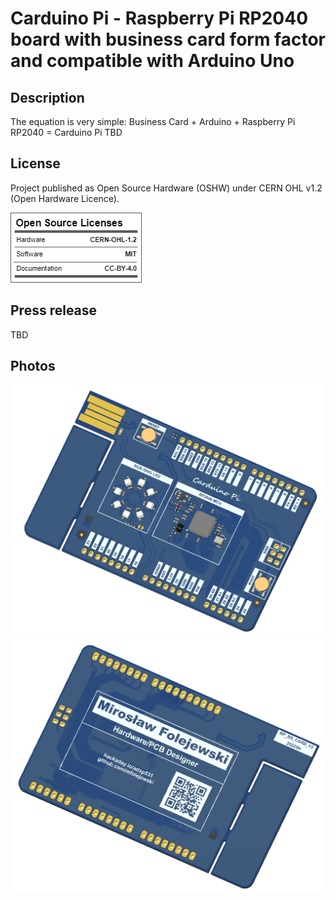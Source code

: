 # Carduino Pi - Raspberry Pi RP2040 board with business card form factor and compatible with Arduino Uno

## Description
The equation is very simple:
Business Card + Arduino + Raspberry Pi RP2040 = Carduino Pi
TBD


## License
Project published as Open Source Hardware (OSHW) under CERN OHL v1.2 (Open Hardware Licence).

![Screenshot](oshw_facts.png)

## Press release
TBD

## Photos
![Screenshot](Pictures/Carduino_TOP.png)
![Screenshot](Pictures/Carduino_BOT.png)

